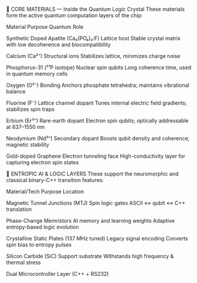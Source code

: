 🧬 CORE MATERIALS — Inside the Quantum Logic Crystal
These materials form the active quantum computation layers of the chip:

Material	Purpose	Quantum Role

Synthetic Doped Apatite (Ca₅(PO₄)₃:F)	Lattice host	Stable crystal matrix with low decoherence and biocompatibility

Calcium (Ca²⁺)	Structural ions	Stabilizes lattice, minimizes charge noise

Phosphorus-31 (³¹P isotope)	Nuclear spin qubits	Long coherence time, used in quantum memory cells

Oxygen (O²⁻)	Bonding	Anchors phosphate tetrahedra; maintains vibrational balance

Fluorine (F⁻)	Lattice channel dopant	Tunes internal electric field gradients; stabilizes spin traps

Erbium (Er³⁺)	Rare-earth dopant	Electron spin qubits; optically addressable at 637–1550 nm

Neodymium (Nd³⁺)	Secondary dopant	Boosts qubit density and coherence; magnetic stability

Gold-doped Graphene	Electron tunneling face	High-conductivity layer for capturing electron spin states

🧠 ENTROPIC AI & LOGIC LAYERS
These support the neuromorphic and classical binary-C++ transition features:


Material/Tech	Purpose	Location

Magnetic Tunnel Junctions (MTJ)	Spin logic gates	ASCII ↔ qubit ↔ C++ translation

Phase-Change Memristors	AI memory and learning weights	Adaptive entropy-based logic evolution

Crystalline Static Plates (137 MHz tuned)	Legacy signal encoding	Converts spin bias to entropy pulses

Silicon Carbide (SiC)	Support substrate	Withstands high frequency & thermal stress

Dual Microcontroller Layer (C++ + RS232)
